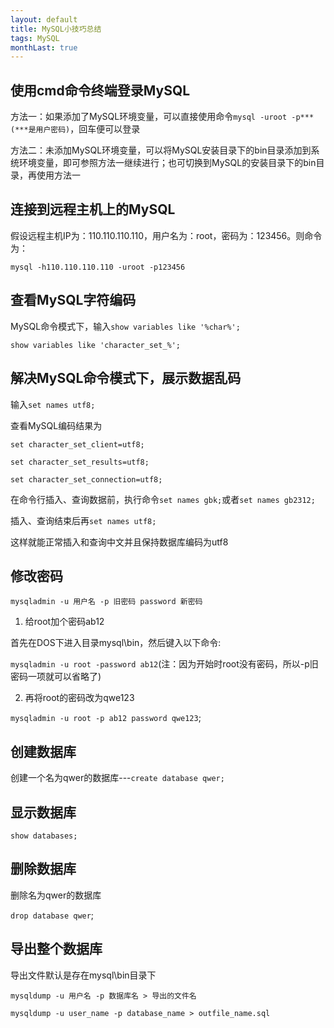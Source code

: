 ```yaml
---
layout: default
title: MySQL小技巧总结
tags: MySQL
monthLast: true
---
```


## 使用cmd命令终端登录MySQL

方法一：如果添加了MySQL环境变量，可以直接使用命令`mysql -uroot -p***(***是用户密码)`，回车便可以登录

方法二：未添加MySQL环境变量，可以将MySQL安装目录下的bin目录添加到系统环境变量，即可参照方法一继续进行；也可切换到MySQL的安装目录下的bin目录，再使用方法一

## 连接到远程主机上的MySQL

假设远程主机IP为：110.110.110.110，用户名为：root，密码为：123456。则命令为：

`mysql -h110.110.110.110 -uroot -p123456`

## 查看MySQL字符编码

MySQL命令模式下，输入`show variables like '%char%';`

`show variables like 'character_set_%';`

## 解决MySQL命令模式下，展示数据乱码

输入`set names utf8;`

查看MySQL编码结果为

~~~
set character_set_client=utf8;

set character_set_results=utf8;

set character_set_connection=utf8;
~~~

在命令行插入、查询数据前，执行命令`set names gbk;`或者`set names gb2312;`

插入、查询结束后再`set names utf8;`

这样就能正常插入和查询中文并且保持数据库编码为utf8

## 修改密码

`mysqladmin -u 用户名 -p 旧密码 password 新密码`

1. 给root加个密码ab12

首先在DOS下进入目录mysql\bin，然后键入以下命令:

`mysqladmin -u root -password ab12`(注：因为开始时root没有密码，所以-p旧密码一项就可以省略了)

2. 再将root的密码改为qwe123

`mysqladmin -u root -p ab12 password qwe123`;

## 创建数据库

创建一个名为qwer的数据库---`create database qwer;`

## 显示数据库

`show databases;`

## 删除数据库

删除名为qwer的数据库

`drop database qwer`;

## 导出整个数据库

导出文件默认是存在mysql\bin目录下

`mysqldump -u 用户名 -p 数据库名 > 导出的文件名`

`mysqldump -u user_name -p database_name > outfile_name.sql`